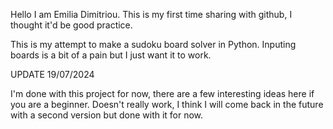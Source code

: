 Hello I am Emilia Dimitriou.
This is my first time sharing with github, I thought it'd be good practice.

This is my attempt to make a sudoku board solver in Python.
Inputing boards is a bit of a pain but I just want it to work.

UPDATE 19/07/2024

I'm done with this project for now, there are a few interesting ideas here if you are a beginner.
Doesn't really work, I think I will come back in the future with a second version but done with it for now.
